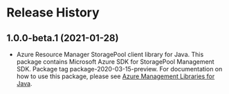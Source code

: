 # Release History

## 1.0.0-beta.1 (2021-01-28)

- Azure Resource Manager StoragePool client library for Java. This package contains Microsoft Azure SDK for StoragePool Management SDK.  Package tag package-2020-03-15-preview. For documentation on how to use this package, please see [Azure Management Libraries for Java](https://aka.ms/azsdk/java/mgmt).
